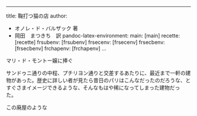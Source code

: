 
---
title: 鞠打つ猫の店
author:
- オノレ・ド・バルザック 著
- 岡田　まつきち　訳
pandoc-latex-environment:
    main: [main]
    recette: [recette]
    frsubenv: [frsubenv]
    frsecenv: [frsecenv]
    frsecbenv: [frsecbenv]
    frchapenv: [frchapenv]
...

<!--EPUB用設定=コメント解除していったんPandoc.mdに変換後に再度コメントアウト、EPUB化すること-->
<!--
\renewcommand{\ruby}[2]{<ruby>#1<rt>#2</rt></ruby>}
\renewcommand{\kenten}[1]{<span class="em-dot">#1</span>}
-->


マリ・ド・モントー嬢に捧ぐ

サンドゥニ通りの中程、プチリヨン通りと交差するあたりに、最近まで一軒の建物があった。歴史に詳しい者が見たら昔日のパリはこんなだったのだろうな、とすぐさまイメージできるような、そんなもはや稀になってしまった建物だっ た。

この廃屋のような
